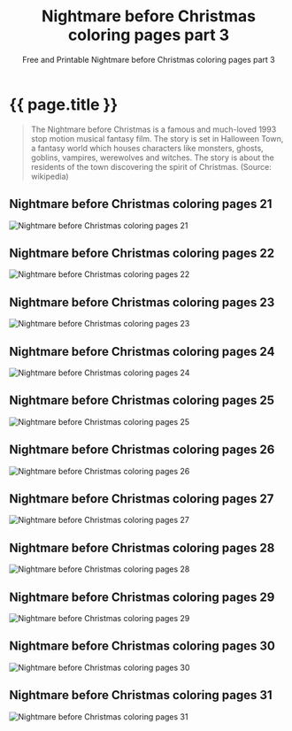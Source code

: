 ﻿---
layout: post
title: Nightmare before Christmas coloring pages part 3
subtitle: Free and Printable Nightmare before Christmas coloring pages part 3
categoties: [Coloring]
---
{{ page.title }}
================
> The Nightmare before Christmas is a famous and much-loved 1993 stop motion musical fantasy film. The story is set in Halloween Town, a fantasy world which houses characters like monsters, ghosts, goblins, vampires, werewolves and witches. The story is about the residents of the town discovering the spirit of Christmas. (Source: wikipedia)

## Nightmare before Christmas coloring pages 21
![Nightmare before Christmas coloring pages 21](https://hoanghabelle.github.io/images/Nightmare-before-Christmas-coloring-pages%20(21).jpg "Nightmare before Christmas coloring pages 21")

## Nightmare before Christmas coloring pages 22
![Nightmare before Christmas coloring pages 22](https://hoanghabelle.github.io/images/Nightmare-before-Christmas-coloring-pages%20(22).jpg "Nightmare before Christmas coloring pages 22")

## Nightmare before Christmas coloring pages 23
![Nightmare before Christmas coloring pages 23](https://hoanghabelle.github.io/images/Nightmare-before-Christmas-coloring-pages%20(23).jpg "Nightmare before Christmas coloring pages 23")

## Nightmare before Christmas coloring pages 24
![Nightmare before Christmas coloring pages 24](https://hoanghabelle.github.io/images/Nightmare-before-Christmas-coloring-pages%20(24).jpg "Nightmare before Christmas coloring pages 24")

<script async src="//pagead2.googlesyndication.com/pagead/js/adsbygoogle.js"></script><ins class="adsbygoogle" style="display:block" data-ad-format="fluid" data-ad-layout-key="-8i+1w-dq+e9+ft" data-ad-client="ca-pub-6753140515841889" data-ad-slot="6190446671"></ins> <script> (adsbygoogle = window.adsbygoogle || []).push({}); </script>

## Nightmare before Christmas coloring pages 25
![Nightmare before Christmas coloring pages 25](https://hoanghabelle.github.io/images/Nightmare-before-Christmas-coloring-pages%20(25).jpg "Nightmare before Christmas coloring pages 25")

## Nightmare before Christmas coloring pages 26
![Nightmare before Christmas coloring pages 26](https://hoanghabelle.github.io/images/Nightmare-before-Christmas-coloring-pages%20(26).jpg "Nightmare before Christmas coloring pages 26")

## Nightmare before Christmas coloring pages 27
![Nightmare before Christmas coloring pages 27](https://hoanghabelle.github.io/images/Nightmare-before-Christmas-coloring-pages%20(27).jpg "Nightmare before Christmas coloring pages 27")

## Nightmare before Christmas coloring pages 28
![Nightmare before Christmas coloring pages 28](https://hoanghabelle.github.io/images/Nightmare-before-Christmas-coloring-pages%20(28).jpg "Nightmare before Christmas coloring pages 28")

<script async src="//pagead2.googlesyndication.com/pagead/js/adsbygoogle.js"></script><ins class="adsbygoogle" style="display:block" data-ad-format="fluid" data-ad-layout-key="-8i+1w-dq+e9+ft" data-ad-client="ca-pub-6753140515841889" data-ad-slot="6190446671"></ins> <script> (adsbygoogle = window.adsbygoogle || []).push({}); </script>

## Nightmare before Christmas coloring pages 29
![Nightmare before Christmas coloring pages 29](https://hoanghabelle.github.io/images/Nightmare-before-Christmas-coloring-pages%20(29).jpg "Nightmare before Christmas coloring pages 29")

## Nightmare before Christmas coloring pages 30
![Nightmare before Christmas coloring pages 30](https://hoanghabelle.github.io/images/Nightmare-before-Christmas-coloring-pages%20(30).jpg "Nightmare before Christmas coloring pages 30")

## Nightmare before Christmas coloring pages 31
![Nightmare before Christmas coloring pages 31](https://hoanghabelle.github.io/images/Nightmare-before-Christmas-coloring-pages%20(31).jpg "Nightmare before Christmas coloring pages 31")

